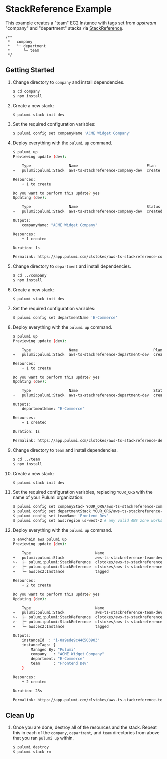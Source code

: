 # StackReference Example

This example creates a "team" EC2 Instance with tags set from _upstream_ "company" and "department" 
stacks via [StackReference](https://www.pulumi.com/docs/intro/concepts/organizing-stacks-projects/#inter-stack-dependencies).

```
/**
 *   company
 *   └─ department
 *      └─ team
 */
```

## Getting Started

1. Change directory to `company` and install dependencies.

    ```bash
    $ cd company
    $ npm install
    ````

1. Create a new stack:

    ```bash
    $ pulumi stack init dev
    ```

1. Set the required configuration variables:

    ```bash
    $ pulumi config set companyName 'ACME Widget Company'
    ```

1. Deploy everything with the `pulumi up` command. 

    ```bash
    $ pulumi up
    Previewing update (dev):

        Type                 Name                               Plan
    +   pulumi:pulumi:Stack  aws-ts-stackreference-company-dev  create

    Resources:
        + 1 to create

    Do you want to perform this update? yes
    Updating (dev):

        Type                 Name                               Status
    +   pulumi:pulumi:Stack  aws-ts-stackreference-company-dev  created

    Outputs:
        companyName: "ACME Widget Company"

    Resources:
        + 1 created

    Duration: 1s

    Permalink: https://app.pulumi.com/clstokes/aws-ts-stackreference-company/dev/updates/1
    ```

1. Change directory to `department` and install dependencies.

    ```bash
    $ cd ../company
    $ npm install
    ````

1. Create a new stack:

    ```bash
    $ pulumi stack init dev
    ```

1. Set the required configuration variables:

    ```bash
    $ pulumi config set departmentName 'E-Commerce'
    ```

1. Deploy everything with the `pulumi up` command. 

    ```bash
    $ pulumi up
    Previewing update (dev):

        Type                 Name                                  Plan
    +   pulumi:pulumi:Stack  aws-ts-stackreference-department-dev  create

    Resources:
        + 1 to create

    Do you want to perform this update? yes
    Updating (dev):

        Type                 Name                                  Status
    +   pulumi:pulumi:Stack  aws-ts-stackreference-department-dev  created

    Outputs:
        departmentName: "E-Commerce"

    Resources:
        + 1 created

    Duration: 1s

    Permalink: https://app.pulumi.com/clstokes/aws-ts-stackreference-department/dev/updates/1
    ```

1. Change directory to `team` and install dependencies.

    ```bash
    $ cd ../team
    $ npm install
    ````

1. Create a new stack:

    ```bash
    $ pulumi stack init dev
    ```

1. Set the required configuration variables, replacing `YOUR_ORG` with the name of your Pulumi organization:

    ```bash
    $ pulumi config set companyStack YOUR_ORG/aws-ts-stackreference-company/dev
    $ pulumi config set departmentStack YOUR_ORG/aws-ts-stackreference-department/dev
    $ pulumi config set teamName 'Frontend Dev'
    $ pulumi config set aws:region us-west-2 # any valid AWS zone works
    ```

1. Deploy everything with the `pulumi up` command. 

    ```bash
    $ envchain aws pulumi up
    Previewing update (dev):

        Type                             Name                                           Plan
    +   pulumi:pulumi:Stack              aws-ts-stackreference-team-dev                 create
    >-  ├─ pulumi:pulumi:StackReference  clstokes/aws-ts-stackreference-department/dev  read
    >-  ├─ pulumi:pulumi:StackReference  clstokes/aws-ts-stackreference-company/dev     read
    +   └─ aws:ec2:Instance              tagged                                         create

    Resources:
        + 2 to create

    Do you want to perform this update? yes
    Updating (dev):

        Type                             Name                                           Status
    +   pulumi:pulumi:Stack              aws-ts-stackreference-team-dev                 created
    >-  ├─ pulumi:pulumi:StackReference  clstokes/aws-ts-stackreference-company/dev     read
    >-  ├─ pulumi:pulumi:StackReference  clstokes/aws-ts-stackreference-department/dev  read
    +   └─ aws:ec2:Instance              tagged                                         created

    Outputs:
        instanceId  : "i-0a9ede9c446503903"
        instanceTags: {
            Managed By: "Pulumi"
            company   : "ACME Widget Company"
            department: "E-Commerce"
            team      : "Frontend Dev"
        }

    Resources:
        + 2 created

    Duration: 28s

    Permalink: https://app.pulumi.com/clstokes/aws-ts-stackreference-team/dev/updates/1
    ```


## Clean Up

1. Once you are done, destroy all of the resources and the stack. Repeat this in each 
of the `company`, `department`, and `team` directories from above that you ran `pulumi up` within.

    ```bash
    $ pulumi destroy
    $ pulumi stack rm
    ```
